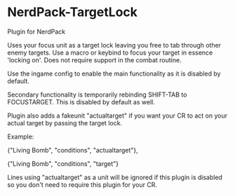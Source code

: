 # NerdPack-TargetLock
Plugin for NerdPack

Uses your focus unit as a target lock leaving you free to tab through other enemy targets. Use a macro or keybind to focus your target in essence 'locking on'. Does not require support in the combat routine.

Use the ingame config to enable the main functionality as it is disabled by default.

Secondary functionality is temporarily rebinding SHIFT-TAB to FOCUSTARGET. This is disabled by default as well.

Plugin also adds a fakeunit "actualtarget" if you want your CR to act on your actual target by passing the target lock.

Example:

{"Living Bomb", "conditions", "actualtarget"},

{"Living Bomb", "conditions", "target"}

Lines using "actualtarget" as a unit will be ignored if this plugin is disabled so you don't need to require this plugin for your CR.
